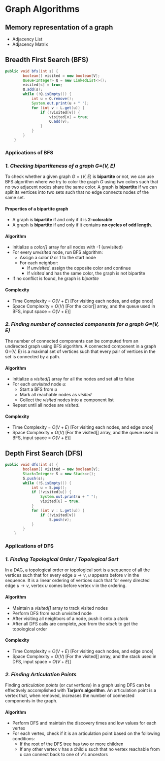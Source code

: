 # Graph Algorithms #

## Memory representation of a graph ##
- Adjacency List
- Adjacency Matrix









## Breadth First Search (BFS) ##
```java
public void bfs(int s) {
        boolean[] visited = new boolean[V];
        Queue<Integer> Q = new LinkedList<>();
        visited[s] = true;
        Q.add(s);
        while (!Q.isEmpty()) {
            int u = Q.remove();
            System.out.print(u + " ");
            for (int v : L.get(u)) {
                if (!visited[v]) {
                    visited[v] = true; 
                    Q.add(v); 
                }
            }
        }
    }
```

### Applications of BFS ###
### *1. Checking bipartiteness of a graph G=(V, E)* ###
To check whether a given graph $G=(V, E)$ is **bipartite** or not, we can use BFS algorithm where we try to color the graph $G$ using two colors such that no two adjacent nodes share the same color. A graph is **bipartite** if we can split its vertices into two sets such that no edge connects nodes of the same set. 

#### Properties of a bipartite graph ####
- A graph is **bipartite** if and only if it is **2-colorable**
- A graph is **bipartite** if and only if it contains **no cycles of odd length**.

#### Algorithm ####
- Initialize a *color[]* array for all nodes with *-1* (unvisited)
- For every *unvisited* node, run BFS algorithm:
  - Assign a color *0* or *1* to the start node
  - For each neighbor:
    - If *unvisited*, assign the opposite color and continue
    - If *visited* and has the same color, the graph is not bipartite
- If no conflict is found, he graph is *bipartite*

#### Complexity ####
- Time Complexity = $O(V+E)$ [For visiting each nodes, and edge once]
- Space Complexity = $O(V)$ [For the color[] array, and the queue used in BFS, input space = $O(V+E)$]


### *2. Finding number of connected components for a graph G=(V, E)* ###
The number of connected components can be computed from an undirected graph using BFS algorithm. A connected component in a graph G=(V, E) is a maximal set of vertices such that every pair of vertices in the set is connected by a path.

#### Algorithm ####
- Initialize a *visited[]* array for all the nodes and set all to false
- For each *unvisited* node $u$:
  - Start a BFS from $u$
  - Mark all reachable nodes as *visited*
  - Collect the *visited* nodes into a component list
- Repeat until all nodes are *visited*.

#### Complexity ####
- Time Complexity = $O(V+E)$ [For visiting each nodes, and edge once]
- Space Complexity = $O(V)$ [For the visited[] array, and the queue used in BFS, input space = $O(V+E)$]



## Depth First Search (DFS) ##
```java
public void dfs(int s) {
        boolean[] visited = new boolean[V];
        Stack<Integer> S = new Stack<>();
        S.push(s);
        while (!S.isEmpty()) {
            int u = S.pop();
            if (!visited[u]) {
                System.out.print(u + " ");
                visited[u] = true;
            }
            for (int v : L.get(u)) {
                if (!visited[v])
                    S.push(v);
            }
        }
    }
```

### Applications of DFS ###
### *1. Finding Topological Order / Topological Sort* ###
In a DAG, a topological order or topological sort is a sequence of all the vertices such that for every edge $u \rightarrow v$, $u$ appears before $v$ in the sequence. It is a linear ordering of vertices such that for every directed edge $u \rightarrow v$, vertex $u$ comes before vertex $v$ in the ordering.

#### Algorithm ####
- Maintain a *visited[]* array to track visited nodes
- Perform DFS from each unvisited node
- After visiting all neighbors of a node, push it onto a *stack*
- After all DFS calls are complete, *pop* from the *stack* to get the topological order

#### Complexity ####
- Time Complexity = $O(V+E)$ [For visiting each nodes, and edge once]
- Space Complexity = $O(V)$ [For the visited[] array, and the stack used in DFS, input space = $O(V+E)$]

### *2. Finding Articulation Points* ###
Finding *articulation points* (or *cut vertices*) in a graph using DFS can be effectively accomplished with **Tarjan’s algorithm**. An articulation point is a vertex that, when removed, increases the number of connected components in the graph.

#### Algorithm ####
- Perform DFS and maintain the discovery times and low values for each vertex
- For each vertex, check if it is an articulation point based on the following conditions:
  - If the root of the DFS tree has two or more children
  - If any other vertex v has a child u such that no vertex reachable from u can connect back to one of v's ancestors


